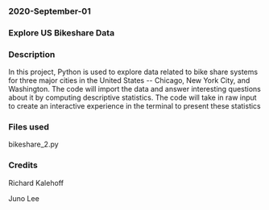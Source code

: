 ### 2020-September-01

### Explore US Bikeshare Data

### Description
In this project, Python is used to explore data related to bike share systems for three major cities in the United States -- Chicago, New York City, and Washington. The code will import the data and answer interesting questions about it by computing descriptive statistics. The code will take in raw input to create an interactive experience in the terminal to present these statistics

### Files used
bikeshare_2.py

### Credits
Richard Kalehoff

Juno Lee

